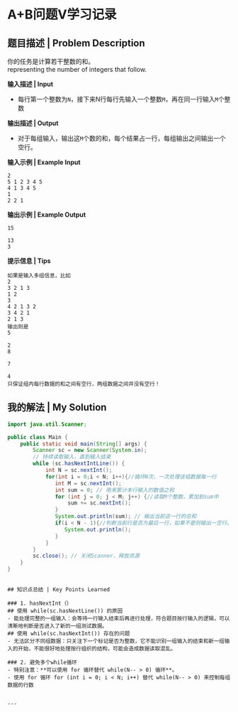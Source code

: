 # A+B问题Ⅴ学习记录

## 题目描述 | Problem Description
你的任务是计算若干整数的和。  
representing the number of integers that follow.

**输入描述 | Input**  
- 每行第一个整数为`N`，接下来N行每行先输入一个整数`M`，再在同一行输入`M`个整数

**输出描述 | Output**  
- 对于每组输入，输出这`M`个数的和，每个结果占一行，每组输出之间输出一个空行。

**输入示例 | Example Input**
```
2
5 1 2 3 4 5
4 1 3 4 5
1
2 2 1
```

**输出示例 | Example Output**
```
15

13
3
```
**提示信息 | Tips**
```
如果是输入多组信息，比如
2
3 2 1 3
1 2
3
4 2 1 3 2
3 4 2 1
2 1 3
输出则是
5

2
8

7

4
只保证组内每行数据的和之间有空行，两组数据之间并没有空行！
```

## 我的解法 | My Solution

```java
import java.util.Scanner;

public class Main {
    public static void main(String[] args) {
        Scanner sc = new Scanner(System.in);
        // 持续读取输入，直到输入结束
        while (sc.hasNextIntLine()) {
            int N = sc.nextInt(); 
            for(int i = 0;i < N; i++){//循环N次，一次处理该组数据每一行
               int M = sc.nextInt();
               int sum = 0; // 用来累计本行输入的数值之和
               for (int j = 0; j < M; j++) {//读取M个整数，累加到sum中
                   sum += sc.nextInt();
               }
               System.out.println(sum); // 输出当前这一行的总和
               if(i < N - 1){//判断当前行是否为最后一行，如果不是则输出一空行。
                  System.out.println();
               }
            }
        }
        sc.close(); // 关闭Scanner，释放资源
    }
}
```

```

## 知识点总结 | Key Points Learned

### 1. hasNextInt（）
## 使用 while(sc.hasNextLine()) 的原因
- 能处理完整的一组输入：会等待一行输入结束后再进行处理，符合题目按行输入的逻辑，可以清晰地判断是否进入了新的一组测试数据。
## 使用 while(sc.hasNextInt()) 存在的问题
- 无法区分不同组数据：只关注下一个标记是否为整数，它不能识别一组输入的结束和新一组输入的开始，不能很好地处理按行组织的结构，可能会造成数据读取混乱。

### 2. 避免多个while循环
- 特别注意：**可以使用 for 循环替代 while(N-- > 0) 循环**。
- 使用 for 循环 for (int i = 0; i < N; i++) 替代 while(N-- > 0) 来控制每组数据的行数


---

